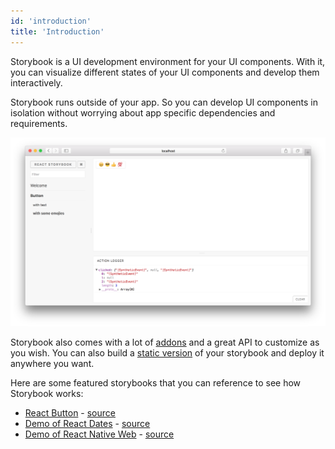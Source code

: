 ```yaml
---
id: 'introduction'
title: 'Introduction'
---
```


Storybook is a UI development environment for your UI components.
With it, you can visualize different states of your UI components and develop them interactively.

Storybook runs outside of your app.
So you can develop UI components in isolation without worrying about app specific dependencies and requirements.

![Storybook](../static/screenshot.png)

Storybook also comes with a lot of [addons](/addons/introduction) and a great API to customize as you wish.
You can also build a [static version](/basics/exporting-storybook) of your storybook and deploy it anywhere you want.

Here are some featured storybooks that you can reference to see how Storybook works:

-   [React Button](http://kadira-samples.github.io/react-button) - [source](https://github.com/kadira-samples/react-button)
-   [Demo of React Dates](http://airbnb.io/react-dates/) - [source](https://github.com/airbnb/react-dates)
-   [Demo of React Native Web](http://necolas.github.io/react-native-web/storybook/) - [source](https://github.com/necolas/react-native-web)
